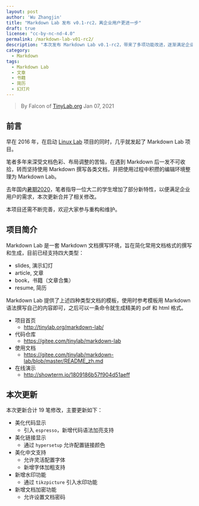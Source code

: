 ```yaml
---
layout: post
author: 'Wu Zhangjin'
title: "Markdown Lab 发布 v0.1-rc2，离企业用户更进一步"
draft: true
license: "cc-by-nc-nd-4.0"
permalink: /markdown-lab-v01-rc2/
description: "本次发布 Markdown Lab v0.1-rc2，带来了多项功能改进，逐渐满足企业用户使用。"
category:
  - Markdown
tags:
  - Markdown Lab
  - 文章
  - 书籍
  - 简历
  - 幻灯片
---
```


> By Falcon of [TinyLab.org][1]
> Jan 07, 2021

## 前言

早在 2016 年，在启动 [Linux Lab][2] 项目的同时，几乎就发起了 Markdown Lab 项目。

笔者多年来深受文档色彩、布局调整的苦恼，在遇到 Markdown 后一发不可收拾，转而坚持使用 Markdown 撰写各类文档，并把使用过程中积攒的编辑环境整理为 Markdown Lab。

去年国内[暑期2020](http://tinylab.org/tinylab-summer2020/)，笔者指导一位大二的学生增加了部分新特性，以便满足企业用户的需求，本次更新合并了相关修改。

本项目还需不断完善，欢迎大家参与重构和维护。

## 项目简介

Markdown Lab 是一套 Markdown 文档撰写环境，旨在简化常用文档格式的撰写和生成，目前已经支持四大类型：

* slides, 演示幻灯
* article, 文章
* book，书籍（文章合集）
* resume, 简历

Markdown Lab 提供了上述四种类型文档的模板，使用时参考模板用 Markdown 语法撰写自己的内容即可，之后可以一条命令就生成精美的 pdf 和 html 格式。

* 项目首页
    * <http://tinylab.org/markdown-lab/>
* 代码仓库
    * <https://gitee.com/tinylab/markdown-lab>
* 使用文档
    * <https://gitee.com/tinylab/markdown-lab/blob/master/README_zh.md>
* 在线演示
    * <http://showterm.io/1809186b57f904d51aeff>

## 本次更新

本次更新合计 19 笔修改，主要更新如下：

* 美化代码显示
    * 引入 `espresso`，新增代码语法加亮支持
* 美化链接显示
    * 通过 `hypersetup` 允许配置链接颜色
* 美化中文支持
    * 允许灵活配置字体
    * 新增字体加粗支持
* 新增水印功能
    * 通过 `tikzpicture` 引入水印功能
* 新增文档加密功能
    * 允许设置文档密码

[1]: http://tinylab.org
[2]: http://tinylab.org/linux-lab
